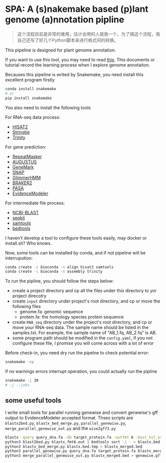 # SPA: A (s)nakemake based (p)lant genome (a)nnotation pipline

> 这个流程目前是非常的难用，估计会用的人就我一个，为了搞这个流程，我自己还写了好几个Python脚本来进行格式间的转换。

This pipeline is designed for plant genome annotation. 

If you want to use this tool, you may need to read [this](https://github.com/xuzhougeng/Notebook/blob/master/Notes/Pipeline/How-to-annotate-plant-genome.md). This documents or tutorial record the learning process when I explore genome annotaiton. 

Becauses this pipeline is writed by Snakemake, you need install this excellent program firstly

```bash
conda install snakemake
# or
pip install snakemake
```

You also need to install the following tools

For RNA-seq data process:

- [HISAT2](https://ccb.jhu.edu/software/hisat2/index.shtml)
- [Stringtie](https://ccb.jhu.edu/software/stringtie/)
- [Trinity](https://github.com/trinityrnaseq/trinityrnaseq/wiki)

For gene prediction:

- [RepeatMasker](http://www.repeatmasker.org/) 
- [AUGUSTUS](http://bioinf.uni-greifswald.de/augustus/downloads/)
- [GeneMark](http://exon.gatech.edu/license_download.cgi)
- [SNAP](https://github.com/KorfLab/SNAP)
- [GlimmerHMM](https://ccb.jhu.edu/software/glimmerhmm/)
- [BRAKER2](http://exon.gatech.edu/Braker/BRAKER2.tar.gz)
- [PASA](https://github.com/PASApipeline/PASApipeline/wiki)
- [EvidenceModeler](https://evidencemodeler.github.io/)

For intermediate file process:

- [NCBI-BLAST](https://blast.ncbi.nlm.nih.gov/Blast.cgi)
- [seqkit](https://github.com/shenwei356/seqkit)
- [samtools](https://github.com/samtools/samtools)
- [bedtools](http://bedtools.readthedocs.io/en/latest/)

I haven't develop a tool to configure these tools easily, may docker or install.sh? Who knows.

Now, some tools can be installed by conda, and if not pipeline will be interrupution:

```bash
conda create -c bioconda -n align hisat2 samtools 
conda create -c bioconda -n assembly trinity
```

To run the pipline, you should follow the steps below:

- create a project directory and cp all the files under this directory to yor project direcotry
- create `input` directory under project's root directory, and cp or move the following files
    - genome.fa: genomic sequence
    - protein.fa: the homology species protein sequence
- create `RNA_seq` directory under the project's root directory, and cp or move your RNA-seq data. The sample name should be listed in the samples.txt. For example, the sample name of "AB\_1.fq, AB\_2.fq" is AB.
- some program path should be modified in the `config.yaml`, if you not configure these file, I promise you will come across with a lot of error

Before check-in, you need dry run the pipelne to check potential error:

```bash
snakemake -np
```

If no warnings errors interrupt operation, you could actually run the pipline

```bash
snakemake -j 30
# -j --jobs
```

## some useful tools

I write small tools for parallel running genewise and convert genewise's gff output to EvidenceModeler accepted format. Thses scripts are `blastx2bed.py`, `blastx_bed_merge.py`, `parallel_genewise.py`, `merge_parallel_genewise_out.py` and the `wise2gff3.py`


```bash
blastx -query query_dna.fa -db target_protein.fa -outfmt 6 -best_hit_overhang 0.25 -best_hit_score_edge 0.25 > blastx_fmt6.out
python3 blast2bed.py blastx_fmt6.out | bedtools sort -i - > blastx.bed.tmp
python3 blastx_bed_merge.py blastx.bed.tmp > blastx_merged.bed
python3 parallel_genewise.py query_dna.fa target_protein.fa blastx_merged.bed
python3 merge_parallel_genewise_out.py blastx_merged.bed > genewise.gff3

```






